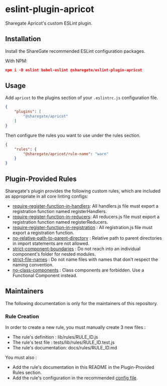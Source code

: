 # eslint-plugin-apricot

Sharegate Apricot's custom ESLint plugin.

## Installation

Install the ShareGate recommended ESLint configuration packages.

With NPM:

```json
npm i -D eslint babel-eslint @sharegate/eslint-plugin-apricot
```

## Usage

Add `apricot` to the plugins section of your `.eslintrc.js` configuration file.

```json
{
    "plugins": [
        "@sharegate/apricot"
    ]
}
```


Then configure the rules you want to use under the rules section.

```json
{
    "rules": {
        "@sharegate/apricot/rule-name": "warn"
    }
}
```

## Plugin-Provided Rules

Sharegate's plugin provides the following custom rules, which are included as appropriate in all core linting configs:

- [require-register-function-in-handlers](docs/rules/require-register-function-in-handlers): All handlers.js file must export a registration function named registerHandlers.
- [require-register-function-in-reducers](docs/rules/require-register-function-in-reducers): All reducers.js file must export a registration function named registerReducers.
- [require-register-function-in-registration](docs/rules/require-register-function-in-registration) : All registration.js file must export a registration function.
- [no-relative-path-to-parent-directory](docs/rules/no-relative-path-to-parent-directory) : Relative path to parent directories in import statements are not allowed.
- [strict-component-boundaries](docs/rules/strict-component-boundaries) : Do not reach into an individual component's folder for nested modules.
- [strict-file-names](docs/rules/strict-file-names) : Do not name files with names that don't respect the naming convention.
- [no-class-components](docs/rules/no-class-components) : Class components are forbidden. Use a Functional Component instead.

## Maintainers

The following documentation is only for the maintainers of this repository.

### Rule Creation

In order to create a new rule, you must manually create 3 new files :

- The rule's definition : lib/rules/RULE_ID.js
- The rule's test file : tests/lib/rules/RULE_ID.test.js
- The rule's documentation: docs/rules/RULE_ID.md

You must also :
- Add the rule's documentation in this README in the Plugin-Provided Rules section.
- Add the rule's configuration in the recommended [config file](lib/configs/recommended.js).



